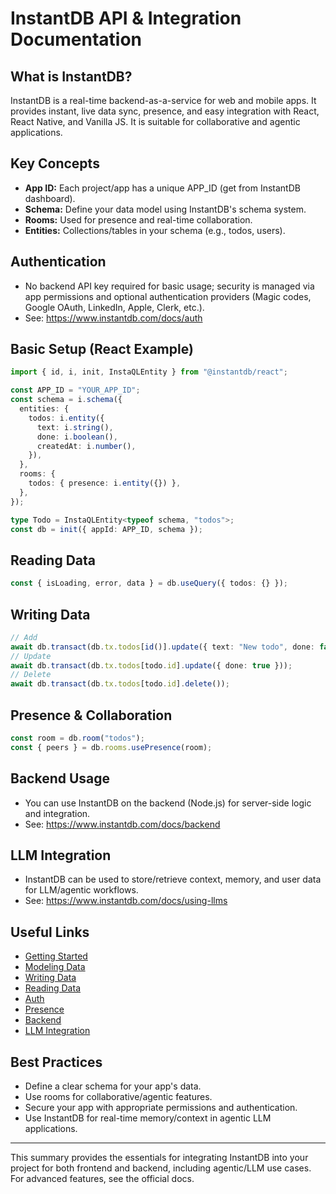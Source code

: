 # InstantDB API & Integration Documentation

## What is InstantDB?
InstantDB is a real-time backend-as-a-service for web and mobile apps. It provides instant, live data sync, presence, and easy integration with React, React Native, and Vanilla JS. It is suitable for collaborative and agentic applications.

## Key Concepts
- **App ID:** Each project/app has a unique APP_ID (get from InstantDB dashboard).
- **Schema:** Define your data model using InstantDB's schema system.
- **Rooms:** Used for presence and real-time collaboration.
- **Entities:** Collections/tables in your schema (e.g., todos, users).

## Authentication
- No backend API key required for basic usage; security is managed via app permissions and optional authentication providers (Magic codes, Google OAuth, LinkedIn, Apple, Clerk, etc.).
- See: https://www.instantdb.com/docs/auth

## Basic Setup (React Example)
```ts
import { id, i, init, InstaQLEntity } from "@instantdb/react";

const APP_ID = "YOUR_APP_ID";
const schema = i.schema({
  entities: {
    todos: i.entity({
      text: i.string(),
      done: i.boolean(),
      createdAt: i.number(),
    }),
  },
  rooms: {
    todos: { presence: i.entity({}) },
  },
});

type Todo = InstaQLEntity<typeof schema, "todos">;
const db = init({ appId: APP_ID, schema });
```

## Reading Data
```ts
const { isLoading, error, data } = db.useQuery({ todos: {} });
```

## Writing Data
```ts
// Add
await db.transact(db.tx.todos[id()].update({ text: "New todo", done: false, createdAt: Date.now() }));
// Update
await db.transact(db.tx.todos[todo.id].update({ done: true }));
// Delete
await db.transact(db.tx.todos[todo.id].delete());
```

## Presence & Collaboration
```ts
const room = db.room("todos");
const { peers } = db.rooms.usePresence(room);
```

## Backend Usage
- You can use InstantDB on the backend (Node.js) for server-side logic and integration.
- See: https://www.instantdb.com/docs/backend

## LLM Integration
- InstantDB can be used to store/retrieve context, memory, and user data for LLM/agentic workflows.
- See: https://www.instantdb.com/docs/using-llms

## Useful Links
- [Getting Started](https://www.instantdb.com/docs)
- [Modeling Data](https://www.instantdb.com/docs/modeling-data)
- [Writing Data](https://www.instantdb.com/docs/instaml)
- [Reading Data](https://www.instantdb.com/docs/instaql)
- [Auth](https://www.instantdb.com/docs/auth)
- [Presence](https://www.instantdb.com/docs/presence-and-topics)
- [Backend](https://www.instantdb.com/docs/backend)
- [LLM Integration](https://www.instantdb.com/docs/using-llms)

## Best Practices
- Define a clear schema for your app's data.
- Use rooms for collaborative/agentic features.
- Secure your app with appropriate permissions and authentication.
- Use InstantDB for real-time memory/context in agentic LLM applications.

---
This summary provides the essentials for integrating InstantDB into your project for both frontend and backend, including agentic/LLM use cases. For advanced features, see the official docs.
